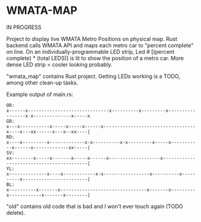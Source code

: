# WMATA-MAP
IN PROGRESS

Project to display live WMATA Metro Positions on physical map.
Rust backend calls WMATA API and maps each metro car to "percent complete" on line. On an individually-programmable LED strip, Led # [(percent complete) * (total LEDS)] is lit to show the position of a metro car. More dense LED strip = cooler looking probably.   

"wmata_map" contains Rust project. Getting LEDs working is a TODO, among other clean-up tasks.  

Example output of main.rs:
```
OR:
x------x------------------------------x----------x---------x-----------------x-x--------------x-----x
GR:
x---x-----------x-----x-----x------x----------------------------------x----x---xx------x---x--xx----|
RD:
x----x---------x-------------x-x----------x-x---------x-----x-----------x------x-------------xx-----|
SV:
xx--------x-----x-------x-----x------x-------------------x------------------------------------------|
YL:
x--------------x----x------------x-x-----------------x----------x----------x------------------------|
BL:
x----------x-------x--------------------------------x-------x---------x------------x-------x--------|
```

"old" contains old code that is bad and I won't ever touch again (TODO delete).
